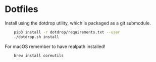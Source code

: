 # Dotfiles
Install using the dotdrop utility, which is packaged as a git submodule.
```bash
    pip3 install -r dotdrop/requirements.txt --user
    ./dotdrop.sh install
```

For macOS remember to have realpath installed!
```bash
    brew install coreutils
```
